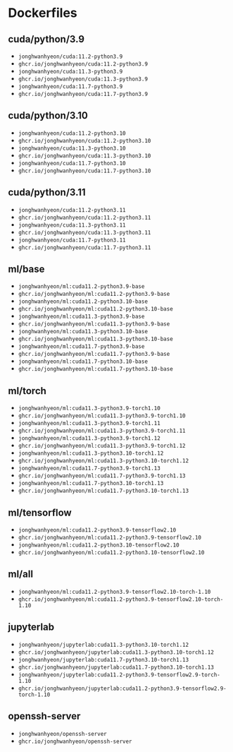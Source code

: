 # Dockerfiles
## cuda/python/3.9
- `jonghwanhyeon/cuda:11.2-python3.9`
- `ghcr.io/jonghwanhyeon/cuda:11.2-python3.9`
- `jonghwanhyeon/cuda:11.3-python3.9`
- `ghcr.io/jonghwanhyeon/cuda:11.3-python3.9`
- `jonghwanhyeon/cuda:11.7-python3.9`
- `ghcr.io/jonghwanhyeon/cuda:11.7-python3.9`

## cuda/python/3.10
- `jonghwanhyeon/cuda:11.2-python3.10`
- `ghcr.io/jonghwanhyeon/cuda:11.2-python3.10`
- `jonghwanhyeon/cuda:11.3-python3.10`
- `ghcr.io/jonghwanhyeon/cuda:11.3-python3.10`
- `jonghwanhyeon/cuda:11.7-python3.10`
- `ghcr.io/jonghwanhyeon/cuda:11.7-python3.10`

## cuda/python/3.11
- `jonghwanhyeon/cuda:11.2-python3.11`
- `ghcr.io/jonghwanhyeon/cuda:11.2-python3.11`
- `jonghwanhyeon/cuda:11.3-python3.11`
- `ghcr.io/jonghwanhyeon/cuda:11.3-python3.11`
- `jonghwanhyeon/cuda:11.7-python3.11`
- `ghcr.io/jonghwanhyeon/cuda:11.7-python3.11`

## ml/base
- `jonghwanhyeon/ml:cuda11.2-python3.9-base`
- `ghcr.io/jonghwanhyeon/ml:cuda11.2-python3.9-base`
- `jonghwanhyeon/ml:cuda11.2-python3.10-base`
- `ghcr.io/jonghwanhyeon/ml:cuda11.2-python3.10-base`
- `jonghwanhyeon/ml:cuda11.3-python3.9-base`
- `ghcr.io/jonghwanhyeon/ml:cuda11.3-python3.9-base`
- `jonghwanhyeon/ml:cuda11.3-python3.10-base`
- `ghcr.io/jonghwanhyeon/ml:cuda11.3-python3.10-base`
- `jonghwanhyeon/ml:cuda11.7-python3.9-base`
- `ghcr.io/jonghwanhyeon/ml:cuda11.7-python3.9-base`
- `jonghwanhyeon/ml:cuda11.7-python3.10-base`
- `ghcr.io/jonghwanhyeon/ml:cuda11.7-python3.10-base`

## ml/torch
- `jonghwanhyeon/ml:cuda11.3-python3.9-torch1.10`
- `ghcr.io/jonghwanhyeon/ml:cuda11.3-python3.9-torch1.10`
- `jonghwanhyeon/ml:cuda11.3-python3.9-torch1.11`
- `ghcr.io/jonghwanhyeon/ml:cuda11.3-python3.9-torch1.11`
- `jonghwanhyeon/ml:cuda11.3-python3.9-torch1.12`
- `ghcr.io/jonghwanhyeon/ml:cuda11.3-python3.9-torch1.12`
- `jonghwanhyeon/ml:cuda11.3-python3.10-torch1.12`
- `ghcr.io/jonghwanhyeon/ml:cuda11.3-python3.10-torch1.12`
- `jonghwanhyeon/ml:cuda11.7-python3.9-torch1.13`
- `ghcr.io/jonghwanhyeon/ml:cuda11.7-python3.9-torch1.13`
- `jonghwanhyeon/ml:cuda11.7-python3.10-torch1.13`
- `ghcr.io/jonghwanhyeon/ml:cuda11.7-python3.10-torch1.13`

## ml/tensorflow
- `jonghwanhyeon/ml:cuda11.2-python3.9-tensorflow2.10`
- `ghcr.io/jonghwanhyeon/ml:cuda11.2-python3.9-tensorflow2.10`
- `jonghwanhyeon/ml:cuda11.2-python3.10-tensorflow2.10`
- `ghcr.io/jonghwanhyeon/ml:cuda11.2-python3.10-tensorflow2.10`

## ml/all
- `jonghwanhyeon/ml:cuda11.2-python3.9-tensorflow2.10-torch-1.10`
- `ghcr.io/jonghwanhyeon/ml:cuda11.2-python3.9-tensorflow2.10-torch-1.10`

## jupyterlab
- `jonghwanhyeon/jupyterlab:cuda11.3-python3.10-torch1.12`
- `ghcr.io/jonghwanhyeon/jupyterlab:cuda11.3-python3.10-torch1.12`
- `jonghwanhyeon/jupyterlab:cuda11.7-python3.10-torch1.13`
- `ghcr.io/jonghwanhyeon/jupyterlab:cuda11.7-python3.10-torch1.13`
- `jonghwanhyeon/jupyterlab:cuda11.2-python3.9-tensorflow2.9-torch-1.10`
- `ghcr.io/jonghwanhyeon/jupyterlab:cuda11.2-python3.9-tensorflow2.9-torch-1.10`

## openssh-server
- `jonghwanhyeon/openssh-server`
- `ghcr.io/jonghwanhyeon/openssh-server`

